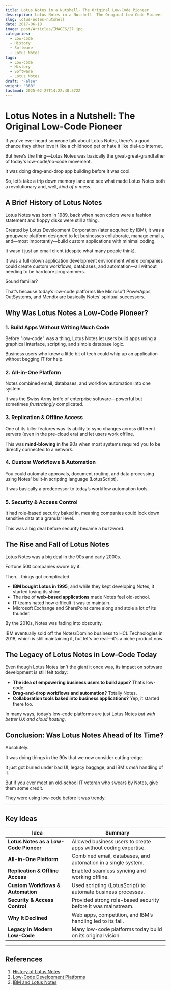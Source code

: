 ```yaml
---
title: Lotus Notes in a Nutshell- The Original Low-Code Pioneer
description: Lotus Notes in a Nutshell- The Original Low-Code Pioneer
slug: lotus-notes-nutshell
date: 2017-06-18
image: post/Articles/IMAGES/27.jpg
categories:
  - Low-code
  - History
  - Software
  - Lotus Notes
tags:
  - Low-code
  - History
  - Software
  - Lotus Notes
draft: "False"
weight: "368"
lastmod: 2025-02-27T14:22:40.572Z
---
```

# Lotus Notes in a Nutshell: The Original Low-Code Pioneer

If you've ever heard someone talk about Lotus Notes, there's a good chance they either love it like a childhood pet or hate it like dial-up internet.

But here's the thing—Lotus Notes was basically the great-great-grandfather of today's low-code/no-code movement.

It was doing drag-and-drop app building before it was cool.

So, let’s take a trip down memory lane and see what made Lotus Notes both a revolutionary and, well, *kind of a mess*.

## A Brief History of Lotus Notes

Lotus Notes was born in 1989, back when neon colors were a fashion statement and floppy disks were still a thing.

Created by Lotus Development Corporation (later acquired by IBM), it was a groupware platform designed to let businesses collaborate, manage emails, and—most importantly—build custom applications with minimal coding.

It wasn't just an email client (despite what many people think).

It was a full-blown application development environment where companies could create custom workflows, databases, and automation—all without needing to be hardcore programmers.

Sound familiar?

That’s because today’s low-code platforms like Microsoft PowerApps, OutSystems, and Mendix are basically Notes’ spiritual successors.

## Why Was Lotus Notes a Low-Code Pioneer?

### 1. **Build Apps Without Writing Much Code**

Before "low-code" was a thing, Lotus Notes let users build apps using a graphical interface, scripting, and simple database logic.

Business users who knew a little bit of tech could whip up an application without begging IT for help.

### 2. **All-in-One Platform**

Notes combined email, databases, and workflow automation into one system.

It was the Swiss Army knife of enterprise software—powerful but sometimes *frustratingly* complicated.

### 3. **Replication & Offline Access**

One of its killer features was its ability to sync changes across different servers (even in the pre-cloud era) and let users work offline.

This was **mind-blowing** in the 90s when most systems required you to be directly connected to a network.

### 4. **Custom Workflows & Automation**

You could automate approvals, document routing, and data processing using Notes' built-in scripting language (LotusScript).

It was basically a predecessor to today’s workflow automation tools.

### 5. **Security & Access Control**

It had role-based security baked in, meaning companies could lock down sensitive data at a granular level.

This was a big deal before security became a buzzword.

## The Rise and Fall of Lotus Notes

Lotus Notes was a big deal in the 90s and early 2000s.

Fortune 500 companies swore by it.

Then... things got complicated.

* **IBM bought Lotus in 1995**, and while they kept developing Notes, it started losing its shine.
* The rise of **web-based applications** made Notes feel old-school.
* IT teams hated how difficult it was to maintain.
* Microsoft Exchange and SharePoint came along and stole a lot of its thunder.

By the 2010s, Notes was fading into obscurity.

IBM eventually sold off the Notes/Domino business to HCL Technologies in 2018, which is still maintaining it, but let's be real—it's a niche product now.

## The Legacy of Lotus Notes in Low-Code Today

Even though Lotus Notes isn't the giant it once was, its impact on software development is still felt today:

* **The idea of empowering business users to build apps?** That’s low-code.
* **Drag-and-drop workflows and automation?** Totally Notes.
* **Collaboration tools baked into business applications?** Yep, it started there too.

In many ways, today’s low-code platforms are just Lotus Notes *but with better UX and cloud hosting*.

## Conclusion: Was Lotus Notes Ahead of Its Time?

Absolutely.

It was doing things in the 90s that we now consider cutting-edge.

It just got buried under bad UI, legacy baggage, and IBM's *meh* handling of it.

But if you ever meet an old-school IT veteran who swears by Notes, give them some credit.

They were using low-code before it was trendy.

***

## Key Ideas

| Idea                                  | Summary                                                         |
| ------------------------------------- | --------------------------------------------------------------- |
| **Lotus Notes as a Low-Code Pioneer** | Allowed business users to create apps without coding expertise. |
| **All-in-One Platform**               | Combined email, databases, and automation in a single system.   |
| **Replication & Offline Access**      | Enabled seamless syncing and working offline.                   |
| **Custom Workflows & Automation**     | Used scripting (LotusScript) to automate business processes.    |
| **Security & Access Control**         | Provided strong role-based security before it was mainstream.   |
| **Why It Declined**                   | Web apps, competition, and IBM’s handling led to its fall.      |
| **Legacy in Modern Low-Code**         | Many low-code platforms today build on its original vision.     |

***

## References

1. [History of Lotus Notes](https://en.wikipedia.org/wiki/HCL_Domino)
2. [Low-Code Development Platforms](https://www.gartner.com/en/newsroom/press-releases/2022-08-29-gartner-forecasts-worldwide-low-code-development-technologies-market-to-grow-20-percent-in-2023)
3. [IBM and Lotus Notes](https://www.ibm.com/cloud/blog/lotus-notes)
